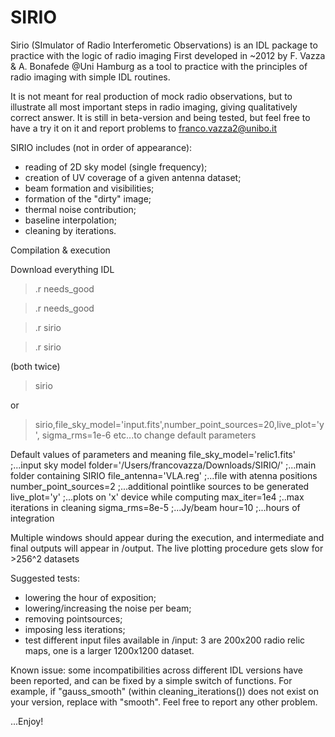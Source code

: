 # SIRIO

Sirio (SImulator of Radio Interferometic Observations) is an  IDL package to practice with the logic of radio imaging
First developed in ~2012 by F. Vazza & A. Bonafede @Uni Hamburg as a tool to practice with the principles of radio imaging with simple IDL routines. 

It is not meant for real production of mock radio observations, but to illustrate all most important steps in radio imaging, giving qualitatively correct answer. It is still in beta-version and being tested, but feel free to have a try it on it and report problems to franco.vazza2@unibo.it

SIRIO includes (not in order of appearance):
- reading of 2D sky model (single frequency);
- creation of UV coverage of a given antenna dataset;
- beam formation and visibilities;
- formation of the "dirty" image;
- thermal noise contribution;
- baseline interpolation;
- cleaning by iterations.


Compilation & execution

Download everything
IDL

>.r needs_good

>.r needs_good

>.r sirio

>.r sirio 

(both twice)

>sirio    

or 

>sirio,file_sky_model='input.fits',number_point_sources=20,live_plot='y', sigma_rms=1e-6     etc...to change default parameters


Default values of parameters and meaning
   file_sky_model='relic1.fits'  ;...input sky model 
   folder='/Users/francovazza/Downloads/SIRIO/'   ;...main folder containing SIRIO
   file_antenna='VLA.reg'   ;...file with atenna positions
   number_point_sources=2   ;...additional pointlike sources to be generated
   live_plot='y'  ;...plots on 'x' device while computing 
   max_iter=1e4   ;..max iterations in cleaning
   sigma_rms=8e-5 ;...Jy/beam
   hour=10  ;...hours of integration
   

Multiple windows should appear during the execution, and intermediate and final outputs will appear in /output.
The live plotting procedure gets slow for >256^2 datasets

Suggested tests:
- lowering the hour of exposition;
- lowering/increasing the noise per beam;
- removing pointsources;
- imposing less iterations;
- test different input files available in /input: 3 are 200x200 radio relic maps, one is a larger 1200x1200 dataset.

Known issue: some incompatibilities across different IDL versions have been reported, and can be fixed by a simple switch of functions. For example, if "gauss_smooth" (within cleaning_iterations()) does not exist on your version, replace with "smooth". Feel free to report any other problem. 


...Enjoy! 


